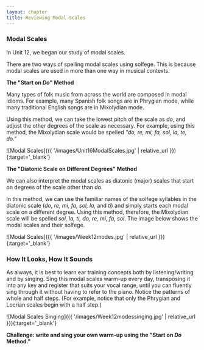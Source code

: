 ```yaml
---
layout: chapter
title: Reviewing Modal Scales
---
```


### Modal Scales

In Unit 12, we began our study of modal scales.

There are two ways of spelling modal scales using solfege. This is because modal scales are used in more than one way in musical contexts.

**The "Start on *Do*" Method**

Many types of folk music from across the world are composed in modal idioms. For example, many Spanish folk songs are in Phrygian mode, while many traditional English songs are in Mixolydian mode.

Using this method, we can take the lowest pitch of the scale as *do*, and adjust the other degrees of the scale as necessary. For example, using this method, the Mixolydian scale would be spelled *"do, re, mi, fa, sol, la, te, do."*

![Modal Scales]({{ '/images/Unit16ModalScales.jpg' | relative_url }}){:target='_blank'}

**The "Diatonic Scale on Different Degrees" Method**

We can also interpret the modal scales as diatonic (major) scales that start on degrees of the scale other than *do*. 

In this method, we can use the familiar names of the solfege syllables in the diatonic scale (*do, re, mi, fa, sol, la,* and *ti*) and simply starts each modal scale on a different degree. Using this method, therefore, the Mixolydian scale will be spelled *sol, la, ti, do, re, mi, fa, sol*. The image below shows the modal scales and their solfege.

![Modal Scales]({{ '/images/Week12modes.jpg' | relative_url }}){:target='_blank'}

### How It Looks, How It Sounds

As always, it is best to learn ear training concepts both by listening/writing and by singing. Sing this modal scales warm-up every day, transposing it into any key and register that suits your vocal range, until you can fluently sing through it without having to refer to the piano. Notice the patterns of whole and half steps. (For example, notice that only the Phrygian and Locrian scales begin with a half step.) 

![Modal Scales Singing]({{ '/images/Week12modessinging.jpg' | relative_url }}){:target='_blank'}

**Challenge: write and sing your own warm-up using the "Start on *Do* Method."**